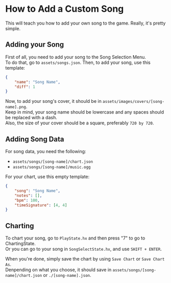 # How to Add a Custom Song
This will teach you how to add your own song to the game. Really, it's pretty simple.

## Adding your Song
First of all, you need to add your song to the Song Selection Menu. <br>
To do that, go to `assets/songs.json`. Then, to add your song, use this template:
```json
{
    "name": "Song Name",
    "diff": 1
}
```

Now, to add your song's cover, it should be in `assets/images/covers/[song-name].png`. <br>
Keep in mind, your song name should be lowercase and any spaces should be replaced with a dash. <br>
Also, the size of your cover should be a square, preferably `720 by 720`.

## Adding Song Data
For song data, you need the following:
* `assets/songs/[song-name]/chart.json`
* `assets/songs/[song-name]/music.ogg`

For your chart, use this empty template:
```json
{
    "song": "Song Name",
    "notes": [],
    "bpm": 100,
    "timeSignature": [4, 4]
}
```

## Charting
To chart your song, go to `PlayState.hx` and then press "7" to go to ChartingState. <br>
Or you can go to your song in `SongSelectState.hx`, and use `SHIFT + ENTER`.

When you're done, simply save the chart by using `Save Chart` or `Save Chart As`. <br> 
Denpending on what you choose, it should save in `assets/songs/[song-name]/chart.json` or `./[song-name].json`.